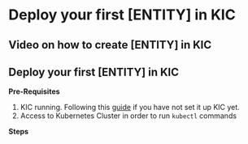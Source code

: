# Deploy your first [ENTITY] in KIC

## Video on how to create [ENTITY] in KIC

<!--
[![Adding new [ENTITY] in KIC](./images/)](https://youtu.be/ "Adding new [ENTITY] in KIC")
-->

## Deploy your first [ENTITY] in KIC

**Pre-Requisites**

1. KIC running. Following this [guide](../install/kic-install/) if you have not set it up KIC yet.
2. Access to Kubernetes Cluster in order to run `kubectl` commands

**Steps**